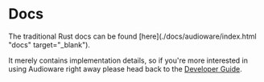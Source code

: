 # Docs

The traditional Rust docs can be found [here](./docs/audioware/index.html "docs" target="_blank").

It merely contains implementation details, so if you're more interested in using Audioware right away please head back to the [Developer Guide](./GUIDE.md).
